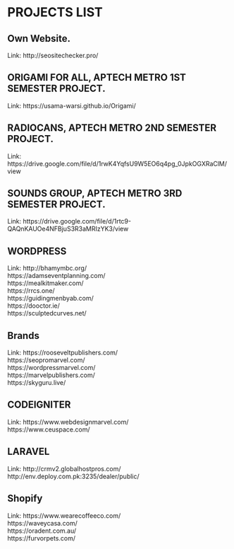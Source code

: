 <h1>PROJECTS LIST</h1>
<h2>Own Website.</h2>
Link: http://seositechecker.pro/<br>

<h2>ORIGAMI FOR ALL, APTECH METRO 1ST SEMESTER PROJECT.</h2>
Link: https://usama-warsi.github.io/Origami/<br>

<h2>RADIOCANS, APTECH METRO 2ND SEMESTER PROJECT.</h2>
Link: https://drive.google.com/file/d/1rwK4YqfsU9W5EO6q4pg_0JpkOGXRaClM/view<br>

<h2>SOUNDS GROUP, APTECH METRO 3RD SEMESTER PROJECT.</h2>
Link: https://drive.google.com/file/d/1rtc9-QAQnKAUOe4NFBjuS3R3aMRIzYK3/view<br>

<h2>WORDPRESS</h2>
Link: http://bhamymbc.org/<br>
      https://adamseventplanning.com/<br>
      https://mealkitmaker.com/ <br>
      https://rrcs.one/ <br>
      https://guidingmenbyab.com/ <br>
      https://dooctor.ie/<br>
      https://sculptedcurves.net/<br>

<h2>Brands</h2>
Link: https://rooseveltpublishers.com/  <br>
      https://seopromarvel.com/<br>
      https://wordpressmarvel.com/<br>
      https://marvelpublishers.com/<br>
      https://skyguru.live/ <br>

<h2>CODEIGNITER</h2>
Link: https://www.webdesignmarvel.com/  <br>
      https://www.ceuspace.com/ <br>

<h2>LARAVEL</h2>
Link: http://crmv2.globalhostpros.com/ <br>
      http://env.deploy.com.pk:3235/dealer/public/ <br>

<h2>Shopify</h2>
Link: https://www.wearecoffeeco.com/<br>
      https://waveycasa.com/<br>
      https://oradent.com.au/ <br>
      https://furvorpets.com/ <br>
